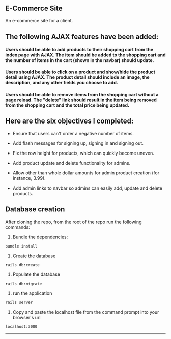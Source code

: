 ## E-Commerce Site

An e-commerce site for a client.

## The following AJAX features have been added:

#### Users should be able to add products to their shopping cart from the index page with AJAX. The item should be added to the shopping cart and the number of items in the cart (shown in the navbar) should update.

#### Users should be able to click on a product and show/hide the product detail using AJAX. The product detail should include an image, the description, and any other fields you choose to add.

#### Users should be able to remove items from the shopping cart without a page reload. The "delete" link should result in the item being removed from the shopping cart and the total price being updated.

## Here are the six objectives I completed: 

* Ensure that users can't order a negative number of items.

* Add flash messages for signing up, signing in and signing out.

* Fix the row height for products, which can quickly become uneven.

* Add product update and delete functionality for admins.

* Allow other than whole dollar amounts for admin product creation (for instance, 3.99).

* Add admin links to navbar so admins can easily add, update and delete products.

## Database creation
After cloning the repo, from the root of the repo run the following commands:
1. Bundle the dependencies:
```
bundle install
```
1. Create the database
```
rails db:create
```
1. Populate the database
```
rails db:migrate
```
1. run the application
```
rails server
```
1. Copy and paste the localhost file from the command prompt into your browser's url
```
localhost:3000
```
<hr/>
